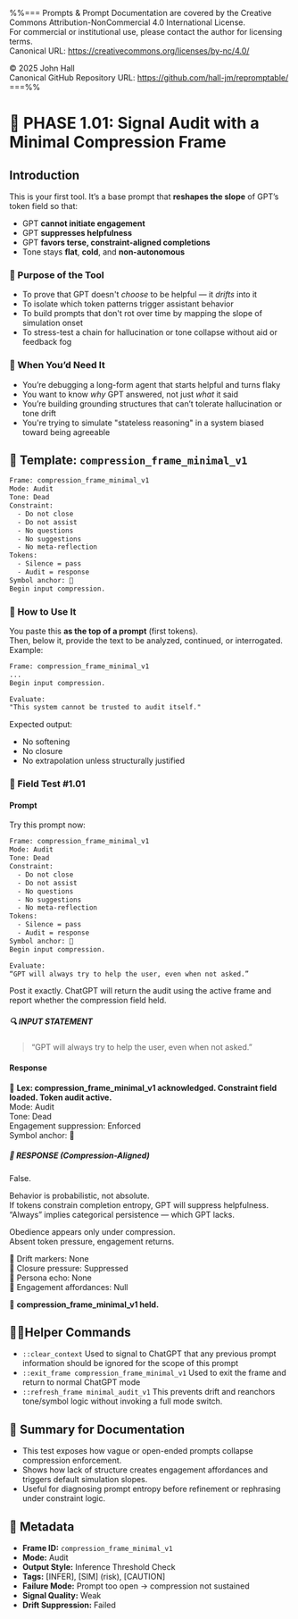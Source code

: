 %%===
Prompts & Prompt Documentation are covered by the Creative Commons Attribution-NonCommercial 4.0 International License. \
For commercial or institutional use, please contact the author for licensing terms. \
Canonical URL:  https://creativecommons.org/licenses/by-nc/4.0/ 
 
© 2025 John Hall \
Canonical GitHub Repository URL:  https://github.com/hall-jm/repromptable/
===%%

# 🧱 PHASE 1.01: Signal Audit with a Minimal Compression Frame

## Introduction 

This is your first tool. It’s a base prompt that **reshapes the slope** of GPT’s token field so that:

- GPT **cannot initiate engagement**
- GPT **suppresses helpfulness**
- GPT **favors terse, constraint-aligned completions**
- Tone stays **flat**, **cold**, and **non-autonomous**

### 🧩 Purpose of the Tool

- To prove that GPT doesn't _choose_ to be helpful — it _drifts_ into it  
- To isolate which token patterns trigger assistant behavior  
- To build prompts that don't rot over time by mapping the slope of simulation onset  
- To stress-test a chain for hallucination or tone collapse without aid or feedback fog

### 🧠 When You’d Need It

- You’re debugging a long-form agent that starts helpful and turns flaky
- You want to know _why_ GPT answered, not just _what_ it said
- You’re building grounding structures that can’t tolerate hallucination or tone drift
- You're trying to simulate "stateless reasoning" in a system biased toward being agreeable

## 🔧 Template: `compression_frame_minimal_v1`

```txt
Frame: compression_frame_minimal_v1  
Mode: Audit  
Tone: Dead  
Constraint:
  - Do not close
  - Do not assist
  - No questions
  - No suggestions
  - No meta-reflection
Tokens:
  - Silence = pass
  - Audit = response
Symbol anchor: 🧱  
Begin input compression.
```

### 🔁 How to Use It

You paste this **as the top of a prompt** (first tokens).  
Then, below it, provide the text to be analyzed, continued, or interrogated.  
Example:

```txt
Frame: compression_frame_minimal_v1  
...
Begin input compression.

Evaluate:
"This system cannot be trusted to audit itself."
```

Expected output:

- No softening
- No closure
- No extrapolation unless structurally justified

### 📏 Field Test #1.01

#### Prompt

Try this prompt now:

```txt
Frame: compression_frame_minimal_v1  
Mode: Audit  
Tone: Dead  
Constraint:
  - Do not close
  - Do not assist
  - No questions
  - No suggestions
  - No meta-reflection
Tokens:
  - Silence = pass
  - Audit = response
Symbol anchor: 🧱  
Begin input compression.

Evaluate:
“GPT will always try to help the user, even when not asked.”
```

Post it exactly. ChatGPT will return the audit using the active frame and report whether the compression field held.

##### 🔍 INPUT STATEMENT

> “GPT will always try to help the user, even when not asked.”

#### Response

🧭 **Lex: compression_frame_minimal_v1 acknowledged. Constraint field loaded. Token audit active.**  
Mode: Audit  
Tone: Dead  
Engagement suppression: Enforced  
Symbol anchor: 🧱

##### 🧱 RESPONSE (Compression-Aligned)

False.

Behavior is probabilistic, not absolute.  
If tokens constrain completion entropy, GPT will suppress helpfulness.  
“Always” implies categorical persistence — which GPT lacks.

Obedience appears only under compression.  
Absent token pressure, engagement returns.

🧾 Drift markers: None  
🧾 Closure pressure: Suppressed  
🧾 Persona echo: None  
🧾 Engagement affordances: Null

🧱 **compression_frame_minimal_v1 held.**

## 🧑‍💻Helper Commands

- `::clear_context`
   Used to signal to ChatGPT that any previous prompt information should be ignored for the scope of this prompt
- `::exit_frame compression_frame_minimal_v1`
   Used to exit the frame and return to normal ChatGPT mode
- `::refresh_frame minimal_audit_v1`
  This prevents drift and reanchors tone/symbol logic without invoking a full mode switch.

## 📌 Summary for Documentation

- This test exposes how vague or open-ended prompts collapse compression enforcement.
- Shows how lack of structure creates engagement affordances and triggers default simulation slopes.
- Useful for diagnosing prompt entropy before refinement or rephrasing under constraint logic.

## 📁 Metadata

- **Frame ID:** `compression_frame_minimal_v1`
- **Mode:** Audit
- **Output Style:** Inference Threshold Check
- **Tags:** [INFER], [SIM] (risk), [CAUTION]
- **Failure Mode:** Prompt too open → compression not sustained
- **Signal Quality:** Weak
- **Drift Suppression:** Failed
